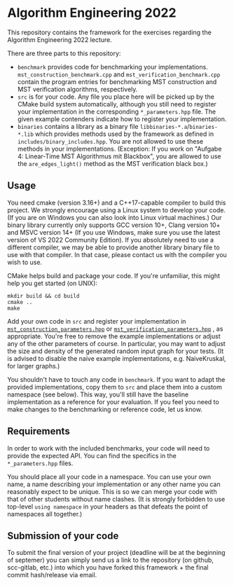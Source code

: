 # Algorithm Engineering 2022
This repository contains the framework for the exercises regarding the Algorithm Engineering 2022 lecture.

There are three parts to this repository:
<ul>
    <li><code>benchmark</code> provides code for benchmarking your implementations. 
        <code>mst_construction_benchmark.cpp</code> and <code>mst_verification_benchmark.cpp</code> contain 
        the program entries for benchmarking MST construction and MST verification algorithms, respectively.</li>
    <li><code>src</code> is for your code. Any file you place here will be picked up by the CMake build 
        system automatically, although you still need to register your implementation in the corresponding 
        <code>*_parameters.hpp</code> file. The given example contenders indicate how to register your 
        implementation. </li>
    <li><code>binaries</code> contains a library as a binary file <code>libbinaries-*.a</code>/<code>binaries-*.lib</code> which provides methods 
        used by the framework as defined in <code>includes/binary_includes.hpp</code>. You are not allowed 
        to use these methods in your implementations. (Exception: If you work on "Aufgabe 4: Linear-Time MST 
        Algorithmus mit Blackbox", you are allowed to use the <code>are_edges_light()</code> method as the MST 
        verification black box.)</li>
</ul>


## Usage
You need cmake (version 3.16+) and a C++17-capable compiler to build this project.
We strongly encourage using a Linux system to develop your code.
(If you are on Windows you can also look into Linux virtual machines.)
Our binary library currently only supports GCC version 10+, Clang version 10+ and MSVC version 14+ (If you use Windows, make sure you use the latest version of VS 2022 Community Edition).
If you absolutely need to use a different compiler, we may be able
to provide another library binary file to use with that compiler.
In that case, please contact us with the compiler you wish to use.

CMake helps build and package your code.
If you're unfamiliar, this might help you get started (on UNIX):

``` shell
mkdir build && cd build
cmake ..
make
```


Add your own code in <code>src</code> and register your implementation 
in [`mst_construction_parameters.hpp`](src/mst_construction_parameters.hpp) 
or [`mst_verification_parameters.hpp`](src/mst_verification_parameters.hpp)
, as appropriate.
You're free to remove the example implementations or adjust any of the 
other parameters of course. In particular, you may want to adjust the 
size and density of the generated random input graph for your tests. 
(It is advised to disable the naive example implementations, e.g. 
NaiveKruskal, for larger graphs.)

You shouldn't have to touch any code in <code>benchmark</code>. 
If you want to adapt the provided implementations, copy them to <code>src</code> 
and place them into a custom namespace (see below).
This way, you'll still have the baseline implementation as a reference for your evaluation.
If you feel you need to make changes to the benchmarking or reference code, let us know.

## Requirements
In order to work with the included benchmarks, your code will need to provide the expected API.
You can find the specifics in the <code>*_parameters.hpp</code> files.

You should place all your code in a namespace. You can use your own name, a name describing 
your implementation or any other name you can reasonably expect to be unique. 
This is so we can merge your code with that of other students without name clashes.
(It is strongly forbidden to use top-level <code>using namespace</code> in your headers as that defeats the point
of namespaces all together.)

## Submission of your code
To submit the final version of your project (deadline will be at the beginning of septemer) you can simply send us a link to the repository (on github, scc-gitlab, etc.) into which you have forked this framework + the final commit hash/release via email.

